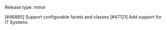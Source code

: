 Release type: minor

[#46885] Support configurable facets and classes
[#47121] Add support for IT Systems
